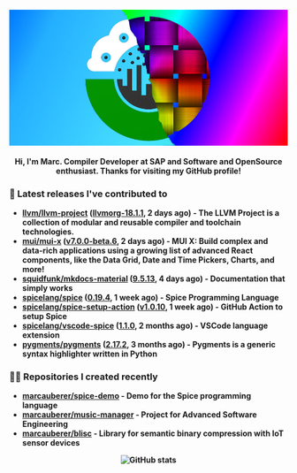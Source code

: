 <p align="center">
	<img src="https://raw.githubusercontent.com/marcauberer/marcauberer/master/images/frontpage-image.jpg">
	<br><br>
	<b>Hi, I'm Marc. Compiler Developer at SAP and Software and OpenSource enthusiast. Thanks for visiting my GitHub profile!
</p>

### 🚀 Latest releases I've contributed to


- [llvm/llvm-project](https://github.com/llvm/llvm-project) ([llvmorg-18.1.1](https://github.com/llvm/llvm-project/releases/tag/llvmorg-18.1.1), 2 days ago) - The LLVM Project is a collection of modular and reusable compiler and toolchain technologies.
- [mui/mui-x](https://github.com/mui/mui-x) ([v7.0.0-beta.6](https://github.com/mui/mui-x/releases/tag/v7.0.0-beta.6), 2 days ago) - MUI X: Build complex and data-rich applications using a growing list of advanced React components, like the Data Grid, Date and Time Pickers, Charts, and more!
- [squidfunk/mkdocs-material](https://github.com/squidfunk/mkdocs-material) ([9.5.13](https://github.com/squidfunk/mkdocs-material/releases/tag/9.5.13), 4 days ago) - Documentation that simply works
- [spicelang/spice](https://github.com/spicelang/spice) ([0.19.4](https://github.com/spicelang/spice/releases/tag/0.19.4), 1 week ago) - Spice Programming Language
- [spicelang/spice-setup-action](https://github.com/spicelang/spice-setup-action) ([v1.0.10](https://github.com/spicelang/spice-setup-action/releases/tag/v1.0.10), 1 week ago) - GitHub Action to setup Spice 
- [spicelang/vscode-spice](https://github.com/spicelang/vscode-spice) ([1.1.0](https://github.com/spicelang/vscode-spice/releases/tag/1.1.0), 2 months ago) - VSCode language extension
- [pygments/pygments](https://github.com/pygments/pygments) ([2.17.2](https://github.com/pygments/pygments/releases/tag/2.17.2), 3 months ago) - Pygments is a generic syntax highlighter written in Python

### 👨‍💻 Repositories I created recently
- [marcauberer/spice-demo](https://github.com/marcauberer/spice-demo) - Demo for the Spice programming language
- [marcauberer/music-manager](https://github.com/marcauberer/music-manager) - Project for Advanced Software Engineering
- [marcauberer/blisc](https://github.com/marcauberer/blisc) - Library for semantic binary compression with IoT sensor devices

<p align="center">
	<img src="https://github-readme-stats.vercel.app/api?username=marcauberer&show_icons=true&theme=dark" alt="GitHub stats">
</p>
